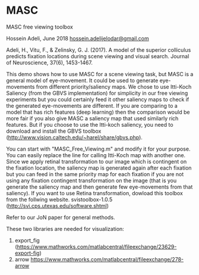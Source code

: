 # MASC

MASC free viewing toolbox 

Hossein Adeli, June 2018
hossein.adelijelodar@gmail.com 

Adeli, H., Vitu, F., & Zelinsky, G. J. (2017). A model of the superior colliculus predicts fixation locations during scene viewing and visual search. Journal of Neuroscience, 37(6), 1453-1467.

This demo shows how to use MASC for a scene viewing task, but MASC is a general model of eye-movement. It could be used to generate eye-movements from different priority/saliency maps. We chose to use Itti-Koch Saliency (from the GBVS implementation) for simplicity in our free viewing experiments but you could certainly feed it other saliency maps to check if the generated eye-movements are different. If you are comparing to a model that has rich features (deep learning) then the comparison would be more fair if you also give MASC a saliency map that used similarly rich features. But if you choose to use the Itti-koch saliency, you need to download and install the GBVS toolbox (http://www.vision.caltech.edu/~harel/share/gbvs.php).

You can start with "MASC_Free_Viewing.m" and modify it for your purpose. You can easily replace the line for calling Itti-Koch map with another one. Since we apply retinal transformation to our image which is contingent on the fixation location, the saliency map is generated again after each fixation but you can feed in the same priority map for each fixation if you are not using any fixation contingent transformation on the image (that is you generate the saliency map and then generate few eye-movements from that saliency). If you want to use Retina transformation, dowload this toolbox from the follwing website. 
svistoolbox-1.0.5  (http://svi.cps.utexas.edu/software.shtml)

Refer to our JoN paper for general methods.

These two libraries are needed for visualization: 

1. export_fig  (https://www.mathworks.com/matlabcentral/fileexchange/23629-export-fig)
2. arrow  https://www.mathworks.com/matlabcentral/fileexchange/278-arrow
